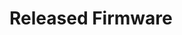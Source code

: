 Released Firmware
=================

<!-- [ESP8266 AT binaries.md](../../en/AT_Binary_Lists/ESP8266_AT_binaries.md) -->

